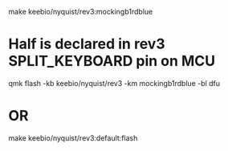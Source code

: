make keebio/nyquist/rev3:mockingb1rdblue

# Half is declared in rev3 SPLIT_KEYBOARD pin on MCU

qmk flash -kb keebio/nyquist/rev3 -km mockingb1rdblue -bl dfu
# OR
make keebio/nyquist/rev3:default:flash

